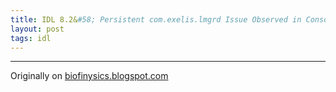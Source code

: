 ```yaml
---
title: IDL 8.2&#58; Persistent com.exelis.lmgrd Issue Observed in Console
layout: post
tags: idl
---
```


--------------------------------------------------------

Originally on [biofinysics.blogspot.com](http://biofinysics.blogspot.com/2015/02/idl-82-persistent-comexelislmgrd-issue.html)
